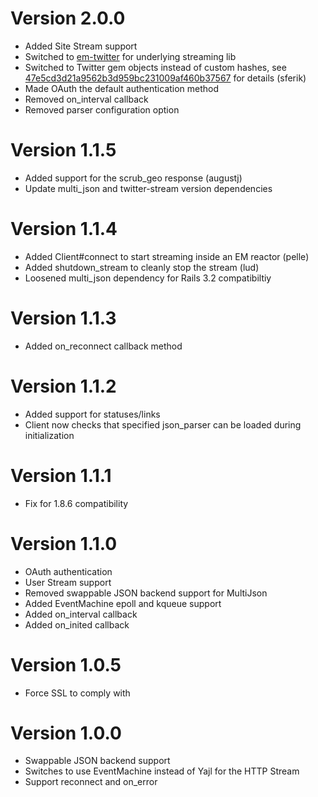 Version 2.0.0
=============

* Added Site Stream support
* Switched to [em-twitter](https://github.com/spagalloco/em-twitter) for underlying streaming lib
* Switched to Twitter gem objects instead of custom hashes, see [47e5cd3d21a9562b3d959bc231009af460b37567](https://github.com/intridea/tweetstream/commit/47e5cd3d21a9562b3d959bc231009af460b37567) for details (sferik)
* Made OAuth the default authentication method
* Removed on_interval callback
* Removed parser configuration option

Version 1.1.5
=============

* Added support for the scrub_geo response (augustj)
* Update multi_json and twitter-stream version dependencies

Version 1.1.4
=============

* Added Client#connect to start streaming inside an EM reactor (pelle)
* Added shutdown_stream to cleanly stop the stream (lud)
* Loosened multi_json dependency for Rails 3.2 compatibiltiy

Version 1.1.3
=============

* Added on_reconnect callback method

Version 1.1.2
=============

* Added support for statuses/links
* Client now checks that specified json_parser can be loaded during initialization

Version 1.1.1
=============

* Fix for 1.8.6 compatibility

Version 1.1.0
=============

* OAuth authentication
* User Stream support
* Removed swappable JSON backend support for MultiJson
* Added EventMachine epoll and kqueue support
* Added on_interval callback
* Added on_inited callback

Version 1.0.5
=============

* Force SSL to comply with

Version 1.0.0
=============

* Swappable JSON backend support
* Switches to use EventMachine instead of Yajl for the HTTP Stream
* Support reconnect and on_error
